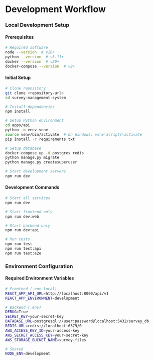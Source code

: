 # Development Workflow

### Local Development Setup

#### Prerequisites
```bash
# Required software
node --version  # v18+
python --version  # v3.11+
docker --version  # v20+
docker-compose --version  # v2+
```

#### Initial Setup
```bash
# Clone repository
git clone <repository-url>
cd survey-management-system

# Install dependencies
npm install

# Setup Python environment
cd apps/api
python -m venv venv
source venv/bin/activate  # On Windows: venv\Scripts\activate
pip install -r requirements.txt

# Setup database
docker-compose up -d postgres redis
python manage.py migrate
python manage.py createsuperuser

# Start development servers
npm run dev
```

#### Development Commands
```bash
# Start all services
npm run dev

# Start frontend only
npm run dev:web

# Start backend only
npm run dev:api

# Run tests
npm run test
npm run test:api
npm run test:e2e
```

### Environment Configuration

#### Required Environment Variables
```bash
# Frontend (.env.local)
REACT_APP_API_URL=http://localhost:8000/api/v1
REACT_APP_ENVIRONMENT=development

# Backend (.env)
DEBUG=True
SECRET_KEY=your-secret-key
DATABASE_URL=postgresql://user:password@localhost:5432/survey_db
REDIS_URL=redis://localhost:6379/0
AWS_ACCESS_KEY_ID=your-access-key
AWS_SECRET_ACCESS_KEY=your-secret-key
AWS_STORAGE_BUCKET_NAME=survey-files

# Shared
NODE_ENV=development
```

